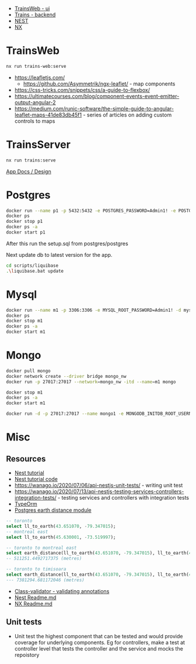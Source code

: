 - [TrainsWeb - ui](#TrainsWeb)
- [Trains - backend](#TrainsServer)
- [NEST](#Nest)
- [NX](#NX)

# TrainsWeb

```bash
nx run trains-web:serve
```

- https://leafletjs.com/
    - https://github.com/Asymmetrik/ngx-leaflet/ - map components
- https://css-tricks.com/snippets/css/a-guide-to-flexbox/
- https://ultimatecourses.com/blog/component-events-event-emitter-output-angular-2
- https://medium.com/runic-software/the-simple-guide-to-angular-leaflet-maps-41de83db45f1 - series of articles on adding custom controls to maps

# TrainsServer

```bash
nx run trains:serve
```

[App Docs / Design](docs/README.md)


# Postgres

```bash
docker run --name p1 -p 5432:5432 -e POSTGRES_PASSWORD=Admin1! -e POSTGRES_HOST_AUTH_METHOD=password -d postgres
docker ps
docker stop p1
docker ps -a
docker start p1
```

After this run the setup.sql from postgres/postgres

Next update db to latest version for the app.

```bash
cd scripts/liquibase
.\liquibase.bat update
```

# Mysql

```bash
docker run --name m1 -p 3306:3306 -e MYSQL_ROOT_PASSWORD=Admin1! -d mysql --character-set-server=utf8mb4 --collation-server=utf8mb4_unicode_ci
docker ps
docker stop m1
docker ps -a
docker start m1
```

# Mongo

```bash
docker pull mongo
docker network create --driver bridge mongo_nw
docker run -p 27017:27017 --network=mongo_nw -itd --name=m1 mongo

docker stop m1
docker ps -a
docker start m1
```

```bash
docker run -d -p 27017:27017 --name mongo1 -e MONGODB_INITDB_ROOT_USERNAME=admin -e MONGODB_INITDB_ROOT_PASSWORD=Admin1! mongo:latest
 ```

# Misc

## Resources

- [Nest tutorial](https://wanago.io/courses/api-with-nestjs/)
- [Nest tutorial code](https://github.com/mwanago/nestjs-typescript)
- https://wanago.io/2020/07/06/api-nestjs-unit-tests/ - writing unit test
- https://wanago.io/2020/07/13/api-nestjs-testing-services-controllers-integration-tests/ - testing services and controllers with integration tests
- [TypeOrm](https://github.com/typeorm/typeorm)
- [Postgres earth distance module](https://www.postgresql.org/docs/9.2/earthdistance.html)

```sql
-- toronto
select ll_to_earth(43.651070, -79.347015);
-- montreal east
select ll_to_earth(45.630001, -73.519997);

-- toronto to montreal east
select earth_distance(ll_to_earth(43.651070, -79.347015), ll_to_earth(45.630001, -73.519997));
-- 511251.4492717375 (metres)

-- toronto to timisoara
select earth_distance(ll_to_earth(43.651070, -79.347015), ll_to_earth(45.75372, 21.22571));
--- 7381294.681172046 (metres)
```
- [Class-validator - validating annotations](https://github.com/typestack/class-validator)
- [Nest Readme.md](Docs/Nest.md)
- [NX Readme.md](Docs/NX.md)


## Unit tests

- Unit test the highest component that can be tested and would provide coverage for underlying components. Eg for controllers,
  make a test at controller level that tests the controller and the service and mocks the repoistory
